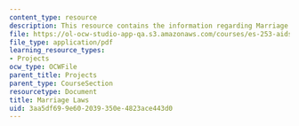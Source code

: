 ```yaml
---
content_type: resource
description: This resource contains the information regarding Marriage Laws.
file: https://ol-ocw-studio-app-qa.s3.amazonaws.com/courses/es-253-aids-and-poverty-in-africa-spring-2005/3aa5df699e602039350e4823ace443d0_MITES_253S05_melissa_lat.pdf
file_type: application/pdf
learning_resource_types:
- Projects
ocw_type: OCWFile
parent_title: Projects
parent_type: CourseSection
resourcetype: Document
title: Marriage Laws
uid: 3aa5df69-9e60-2039-350e-4823ace443d0
---
```

